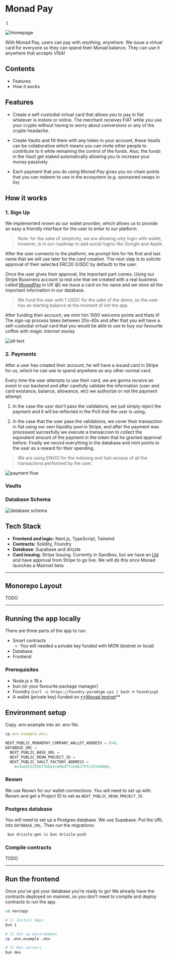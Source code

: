 # Monad Pay

:(

![Homepage](public/assets/docs/homepage.png)

With Monad Pay, users can pay with _anything_, _anywhere._ We issue a virtual card for everyone so they can spend their Monad balance. They can use it anywhere that accepts VISA!

<!-- Built by [Nacho](https://x.com/ziginiz) and [Cat](https://x.com/catmcgeecode) -->

## Contents

- Features
- How it works

## Features

- Create a self-custodial virtual card that allows you to pay in fiat whatever is instore or online. The merchant receives FIAT while you use your crypto without having to worry about conversions or any of the crypto headache.

- Create Vaults and fill them with any token in your account, these Vaults can be collaborative which means you can invite other people to contribute to it while remaining the control of the funds. Also, the funds in the Vault get staked automatically allowing you to increase your money passively.

- Each payment that you do using _Monad Pay_ gives you on-chain points that you can redeem to use in the ecosystem (e.g. sponsored swaps in 0x)

## How it works

### 1. Sign Up

We implemented _reown_ as our wallet provider, which allows us to provide an easy a friendly interface for the user to enter to our platform.

> Note: for the sake of simplicity, we are allowing only login with wallet, however, is in our roadmap to add social logins like Google and Apple.

After the user connects to the platform, we prompt him for his first and last name that we will use later for the card creation. The next step is to solicite approval of their selected ERC20 (USDC by default) to the user.

Once the user gives their approval, the important part comes. Using our Stripe Bussiness account (a real one that we created with a real business called [MonadPay](https://find-and-update.company-information.service.gov.uk/company/NI732549) in UK 😄) we issue a card on his name and we store all the important information in our database.

> We fund the user with 1 USDC for the sake of the demo, so the user has an starting balance at the moment of init the app.

After funding their account, we mint him 1000 welcome points and thats it! The sign-up process takes between 20s-40s and after that you will have a self-custodial virtual card that you would be able to use to buy our favourite coffee with _magic internet money_

![alt text](signup-flow.png)

### 2. Payments

After a user has created their account, he will have a issued card in Stripe for us, which he can use to spend anywhere as any other normal card.

Every time the user attempts to use their card, we are gonna receive an event in our backend and after carefully validate the information (user and card existance, balance, allowance, etc) we authorize or not the payment attempt.

1. In the case the user don't pass the validations, we just simply reject the payment and it will be reflected in the PoS that the user is using.

2. In the case that the user pass the validations, we cover their transaction in fiat using our own liquidity pool in Stripe, and after the payment was processed succesfully we execute a transaccion to collect the equivalent amount of the payment in the token that he granted approval before. Finally we record everything in the database and mint points to the user as a reward for their spending.

> We are using ENVIO for the indexing and fast-access of all the transactions performed by the user.

![payment flow](payment-flow.png)

### Vaults

### Database Schema

![database schema](database-schema.png)

## Tech Stack

- **Frontend and logic:** Next.js, TypeScript, Tailwind
- **Contracts:** Solidity, Foundry
- **Database**: Supabase and drizzle
- **Card issuing**: Stripe Issuing. Currently in Sandbox, but we have an [Ltd](https://find-and-update.company-information.service.gov.uk/company/NI732549) and have approval from Stripe to go live. We will do this once Monad launches a Mainnet beta

---

## Monorepo Layout

TODO

---

## Running the app locally

There are three parts of the app to run:

- Smart contracts
  - You will needed a private key funded with MON (testnet or local)
- Database
- Frontend

### Prerequisites

- Node.js ≥ 18.x
- bun (or your favourite package manager)
- Foundry (`curl -L https://foundry.paradigm.xyz | bash` → `foundryup`)
- A wallet (private key) funded on [\*\*Monad testnet](https://testnet.monad.xyz/)\*\*

## Environment setup

Copy .env.example into an .env file.

```jsx
cp.env.example.env;
```

```jsx
NEXT_PUBLIC_MONADPAY_COMPANY_WALLET_ADDRESS = 0x0;
DATABASE_URL =
  NEXT_PUBLIC_BASE_URL =
  NEXT_PUBLIC_REOW_PROJECT_ID =
  NEXT_PUBLIC_VAULT_FACTORY_ADDRESS =
    0x4ae653259b7fbbb2c666d77cbd6279fc3534d966;
```

### Reown

We use Reown for our wallet connections. You will need to set up with Reown and get a Project ID to set as `NEXT_PUBLIC_REOW_PROJECT_ID`

### Postgres database

You will need to set up a Postgres database. We use Supabase. Put the URL into `DATABASE_URL`. Then run the migrations:

```jsx
 bun drizzle:gen && bun drizzle:push
```

### Compile contracts

TODO

---

## Run the frontend

Once you’ve got your database you’re ready to go! We already have the contracts deployed on mainnet, so you don’t need to compile and deploy contracts to run the app.

```bash
cd nextapp

# 1) Install deps
bun i

# 2) Set up environment
cp .env.example .env

# 3) Dev servers
bun dev
```
